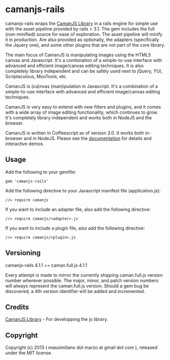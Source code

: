 # camanjs-rails

camanjs-rails wraps the [CamanJS Library](http://camanjs.com/) in a rails engine for simple
use with the asset pipeline provided by rails > 3.1. The gem includes the full (non-minified)
source for ease of exploration. The asset pipeline will minify it in production.
Are also provided as optionally, the adapters (specifically the Jquery one), and some other plugins that are
not part of the core library.

The main focus of CamanJS is manipulating images using the HTML5 canvas and Javascript.
It's a combination of a simple-to-use interface with advanced and efficient image/canvas editing techniques.
It is also completely library independent and can be safely used next to jQuery, YUI, Scriptaculous, MooTools, etc.

CamanJS is (ca)nvas (man)ipulation in Javascript. It's a combination of a simple-to-use interface with advanced and efficient image/canvas editing techniques.

CamanJS is very easy to extend with new filters and plugins, and it comes with a wide array of image editing
functionality, which continues to grow.
It's completely library independent and works both in NodeJS and the browser.

CamanJS is written in Coffeescript as of version 3.0. It works both in-browser and in NodeJS.
Please see the [documentation](http://camanjs.com/guides/) for details and interactive demos.



## Usage

Add the following to your gemfile:

    gem 'camanjs-rails'

Add the following directive to your Javascript manifest file (application.js):

    //= require camanjs

If you want to include an adapter file, also add the following directive:

    //= require camanjs/<adapter>.js

If you want to include a plugin file, also add the following directive:

    //= require camanjs/<plugin>.js


## Versioning

camanjs-rails 4.1.1 == caman.full.js 4.1.1

Every attempt is made to mirror the currently shipping caman.full.js version number wherever possible.
The major, minor, and patch version numbers will always represent the caman.full.js version. Should a gem
bug be discovered, a 4th version identifier will be added and incremented.


## Credits

[CamanJS Library](http://camanjs.com/) - For developping the js library.


## Copyright

Copyright (c) 2013 ( massimiliano dot marzo at gmail dot com ), released under the MIT license.
